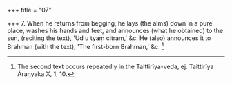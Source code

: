 +++
title = "07"

+++
7. When he returns from begging, he lays (the alms) down in a pure place, washes his hands and feet, and announces (what he obtained) to the sun, (reciting the text), 'Ud u tyaṃ citram,' &c. He (also) announces it to Brahman (with the text), 'The first-born Brahman,' &c. [^4] 


[^4]:  The second text occurs repeatedly in the Taittirīya-veda, ej. Taittirīya Āraṇyaka X, 1, 10.

